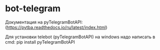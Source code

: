 # bot-telegram

Документация на pyTelegramBotAPI:
(https://pytba.readthedocs.io/ru/latest/index.html)

Для установки telebot (pyTelegramBotAPI) на windows  надо написать в cmd:
pip install pyTelegramBotAPI


